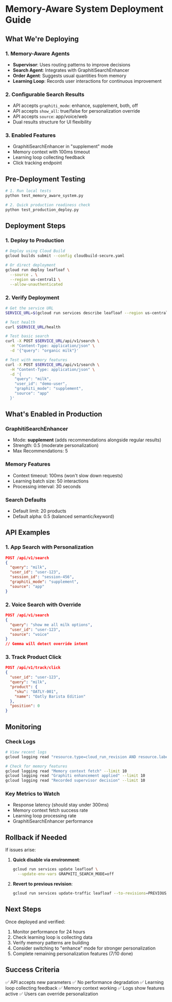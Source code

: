 # Memory-Aware System Deployment Guide

## What We're Deploying

### 1. Memory-Aware Agents
- **Supervisor**: Uses routing patterns to improve decisions
- **Search Agent**: Integrates with GraphitiSearchEnhancer
- **Order Agent**: Suggests usual quantities from memory
- **Learning Loop**: Records user interactions for continuous improvement

### 2. Configurable Search Results
- API accepts `graphiti_mode`: enhance, supplement, both, off
- API accepts `show_all`: true/false for personalization override
- API accepts `source`: app/voice/web
- Dual results structure for UI flexibility

### 3. Enabled Features
- GraphitiSearchEnhancer in "supplement" mode
- Memory context with 100ms timeout
- Learning loop collecting feedback
- Click tracking endpoint

## Pre-Deployment Testing

```bash
# 1. Run local tests
python test_memory_aware_system.py

# 2. Quick production readiness check
python test_production_deploy.py
```

## Deployment Steps

### 1. Deploy to Production

```bash
# Deploy using Cloud Build
gcloud builds submit --config cloudbuild-secure.yaml

# Or direct deployment
gcloud run deploy leafloaf \
  --source . \
  --region us-central1 \
  --allow-unauthenticated
```

### 2. Verify Deployment

```bash
# Get the service URL
SERVICE_URL=$(gcloud run services describe leafloaf --region us-central1 --format 'value(status.url)')

# Test health
curl $SERVICE_URL/health

# Test basic search
curl -X POST $SERVICE_URL/api/v1/search \
  -H "Content-Type: application/json" \
  -d '{"query": "organic milk"}'

# Test with memory features
curl -X POST $SERVICE_URL/api/v1/search \
  -H "Content-Type: application/json" \
  -d '{
    "query": "milk",
    "user_id": "demo-user",
    "graphiti_mode": "supplement",
    "source": "app"
  }'
```

## What's Enabled in Production

### GraphitiSearchEnhancer
- Mode: **supplement** (adds recommendations alongside regular results)
- Strength: 0.5 (moderate personalization)
- Max Recommendations: 5

### Memory Features
- Context timeout: 100ms (won't slow down requests)
- Learning batch size: 50 interactions
- Processing interval: 30 seconds

### Search Defaults
- Default limit: 20 products
- Default alpha: 0.5 (balanced semantic/keyword)

## API Examples

### 1. App Search with Personalization
```json
POST /api/v1/search
{
  "query": "milk",
  "user_id": "user-123",
  "session_id": "session-456",
  "graphiti_mode": "supplement",
  "source": "app"
}
```

### 2. Voice Search with Override
```json
POST /api/v1/search
{
  "query": "show me all milk options",
  "user_id": "user-123",
  "source": "voice"
}
// Gemma will detect override intent
```

### 3. Track Product Click
```json
POST /api/v1/track/click
{
  "user_id": "user-123",
  "query": "milk",
  "product": {
    "sku": "OATLY-001",
    "name": "Oatly Barista Edition"
  },
  "position": 0
}
```

## Monitoring

### Check Logs
```bash
# View recent logs
gcloud logging read "resource.type=cloud_run_revision AND resource.labels.service_name=leafloaf" --limit 50

# Check for memory features
gcloud logging read "Memory context fetch" --limit 10
gcloud logging read "Graphiti enhancement applied" --limit 10
gcloud logging read "Recorded supervisor decision" --limit 10
```

### Key Metrics to Watch
- Response latency (should stay under 300ms)
- Memory context fetch success rate
- Learning loop processing rate
- GraphitiSearchEnhancer performance

## Rollback if Needed

If issues arise:

1. **Quick disable via environment**:
   ```bash
   gcloud run services update leafloaf \
     --update-env-vars GRAPHITI_SEARCH_MODE=off
   ```

2. **Revert to previous revision**:
   ```bash
   gcloud run services update-traffic leafloaf --to-revisions=PREVIOUS_REVISION=100
   ```

## Next Steps

Once deployed and verified:
1. Monitor performance for 24 hours
2. Check learning loop is collecting data
3. Verify memory patterns are building
4. Consider switching to "enhance" mode for stronger personalization
5. Complete remaining personalization features (7/10 done)

## Success Criteria

✅ API accepts new parameters
✅ No performance degradation
✅ Learning loop collecting feedback
✅ Memory context working
✅ Logs show features active
✅ Users can override personalization